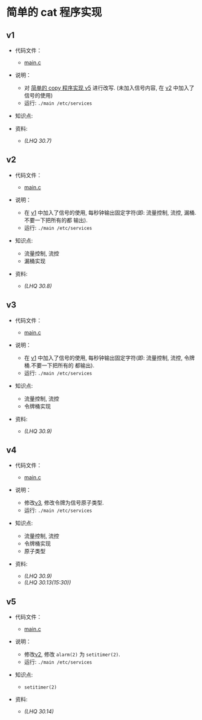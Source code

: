 # 简单的 cat 程序实现

## v1

- 代码文件：
  - [main.c](./v1/main.c)

- 说明：
  - 对 [简单的 copy 程序实现 v5](../1020-my-copy/README.md#v5) 进行改写. (未加入信号内容, 在
    [v2](#v2) 中加入了信号的使用)
  - 运行: `./main /etc/services`

- 知识点:

- 资料:
  - _(LHQ 30.7)_

## v2

- 代码文件：
  - [main.c](./v2/main.c)

- 说明：
  - 在 [v1](#v1) 中加入了信号的使用, 每秒钟输出固定字符(即: 流量控制, 流控, 漏桶.不要一下把所有的都
    输出).
  - 运行: `./main /etc/services`

- 知识点:
  - 流量控制, 流控
  - 漏桶实现

- 资料:
  - _(LHQ 30.8)_

## v3

- 代码文件：
  - [main.c](./v3/main.c)

- 说明：
  - 在 [v1](#v1) 中加入了信号的使用, 每秒钟输出固定字符(即: 流量控制, 流控, 令牌桶.不要一下把所有的
    都输出).
  - 运行: `./main /etc/services`

- 知识点:
  - 流量控制, 流控
  - 令牌桶实现

- 资料:
  - _(LHQ 30.9)_

## v4

- 代码文件：
  - [main.c](./v4/main.c)

- 说明：
  - 修改[v3](#v3), 修改令牌为信号原子类型.
  - 运行: `./main /etc/services`

- 知识点:
  - 流量控制, 流控
  - 令牌桶实现
  - 原子类型

- 资料:
  - _(LHQ 30.9)_
  - _(LHQ 30.13(15:30))_

## v5

- 代码文件：
  - [main.c](./v5/main.c)

- 说明：
  - 修改[v2](#v2), 修改 `alarm(2)` 为 `setitimer(2)`.
  - 运行: `./main /etc/services`

- 知识点:
  - `setitimer(2)`

- 资料:
  - _(LHQ 30.14)_
